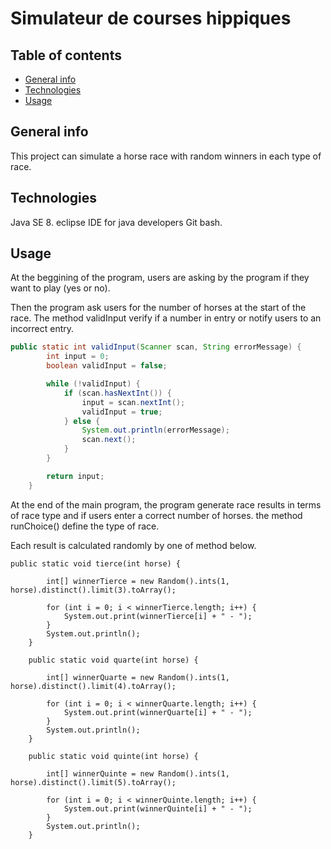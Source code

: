 # Simulateur de courses hippiques

## Table of contents
* [General info](#general-info)
* [Technologies](#technologies)
* [Usage](#usage)

## General info

This project can simulate a horse race with random winners in each type of race.

## Technologies

Java SE 8.
eclipse IDE for java developers
Git bash.

## Usage

At the beggining of the program, users are asking by the program if they want to play (yes or no).

Then the program ask users for the number of horses at the start of the race.
The method validInput verify if a number in entry or notify users to an incorrect entry.

```java
public static int validInput(Scanner scan, String errorMessage) {
		int input = 0;
		boolean validInput = false;

		while (!validInput) {
			if (scan.hasNextInt()) {
				input = scan.nextInt();
				validInput = true;
			} else {
				System.out.println(errorMessage);
				scan.next();
			}
		}

		return input;
	}
```

At the end of the main program, the program generate race results in terms of race type and if users enter a correct number of horses. the method runChoice() define the type of race.

Each result is calculated randomly by one of method below.

```
public static void tierce(int horse) {

		int[] winnerTierce = new Random().ints(1, horse).distinct().limit(3).toArray();

		for (int i = 0; i < winnerTierce.length; i++) {
			System.out.print(winnerTierce[i] + " - ");
		}
		System.out.println();
	}

	public static void quarte(int horse) {

		int[] winnerQuarte = new Random().ints(1, horse).distinct().limit(4).toArray();

		for (int i = 0; i < winnerQuarte.length; i++) {
			System.out.print(winnerQuarte[i] + " - ");
		}
		System.out.println();
	}

	public static void quinte(int horse) {

		int[] winnerQuinte = new Random().ints(1, horse).distinct().limit(5).toArray();

		for (int i = 0; i < winnerQuinte.length; i++) {
			System.out.print(winnerQuinte[i] + " - ");
		}
		System.out.println();
	}
```

